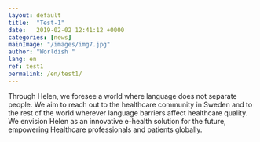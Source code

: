 ```yaml
---
layout: default
title:  "Test-1"
date:   2019-02-02 12:41:12 +0000
categories: [news]
mainImage: "/images/img7.jpg"
author: "Worldish "
lang: en
ref: test1
permalink: /en/test1/
---
```


Through Helen, we foresee a world where language does not separate people. We aim to reach out to the healthcare community in Sweden and to the rest of the world wherever language barriers affect healthcare quality. We envision Helen as an innovative e-health solution for the future, empowering Healthcare professionals and patients globally.

